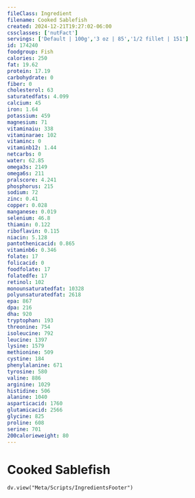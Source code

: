 ```yaml
---
fileClass: Ingredient
filename: Cooked Sablefish
created: 2024-12-21T19:27:02-06:00
cssclasses: ['nutFact']
servings: ['Default | 100g','3 oz | 85','1/2 fillet | 151']
id: 174240
foodgroup: Fish
calories: 250
fat: 19.62
protein: 17.19
carbohydrate: 0
fiber: 0
cholesterol: 63
saturatedfats: 4.099
calcium: 45
iron: 1.64
potassium: 459
magnesium: 71
vitaminaiu: 338
vitaminarae: 102
vitaminc: 0
vitaminb12: 1.44
netcarbs: 0
water: 62.85
omega3s: 2149
omega6s: 211
pralscore: 4.241
phosphorus: 215
sodium: 72
zinc: 0.41
copper: 0.028
manganese: 0.019
selenium: 46.8
thiamin: 0.122
riboflavin: 0.115
niacin: 5.128
pantothenicacid: 0.865
vitaminb6: 0.346
folate: 17
folicacid: 0
foodfolate: 17
folatedfe: 17
retinol: 102
monounsaturatedfat: 10328
polyunsaturatedfat: 2618
epa: 867
dpa: 216
dha: 920
tryptophan: 193
threonine: 754
isoleucine: 792
leucine: 1397
lysine: 1579
methionine: 509
cystine: 184
phenylalanine: 671
tyrosine: 580
valine: 886
arginine: 1029
histidine: 506
alanine: 1040
asparticacid: 1760
glutamicacid: 2566
glycine: 825
proline: 608
serine: 701
200calorieweight: 80
---
```


# Cooked Sablefish

```dataviewjs
dv.view("Meta/Scripts/IngredientsFooter")
```